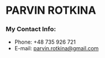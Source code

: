 # PARVIN ROTKINA

### <h3>My Contact Info:
* Phone: +48 735 926 721
* E-mail: <parvin.rotkina@gmail.com>

